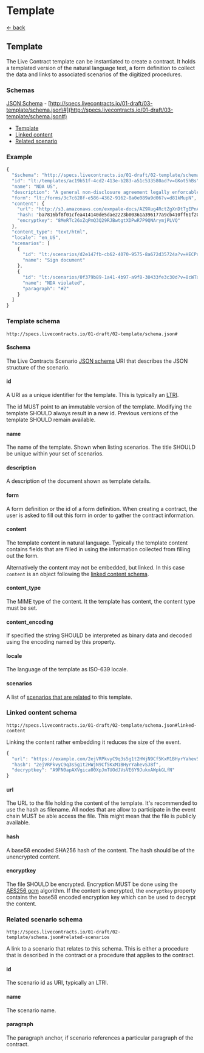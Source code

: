 # Template

[← back](../)

## Template

The Live Contract template can be instantiated to create a contract. It holds a templated version of the natural language text, a form definition to collect the data and links to associated scenarios of the digitized procedures.

### Schemas

[JSON Schema](https://github.com/legalthings/livecontracts-specs/tree/1f2cef267dfdf6fb694c3f8e878eb0af9a5cc284/03-template/schema.json) - [http://specs.livecontracts.io/01-draft/03-template/schema.json\#](http://specs.livecontracts.io/01-draft/03-template/schema.json#)

* [Template](./#template-schema)
* [Linked content](./#linked-content-schema)
* [Related scenario](./#related-scenario-schema)

### Example

```javascript
{
  "$schema": "http://specs.livecontracts.io/01-draft/02-template/schema.json#",
  "id": "lt:/templates/ac19b51f-4cd2-413e-b283-a51c533580ad?v=GKot5hBs",
  "name": "NDA US",
  "description": "A general non-disclosure agreement legally enforcable in the United States of America",
  "form": "lt:/forms/3c7c628f-e586-4362-9162-8a0e089a9d06?v=d81kMupN",
  "content": {
    "url": "http://s3.amazonaws.com/exmpale-docs/AZ9Xug4RctZgXnDtTgEPnAg2wSYCs53dsRcVXvPP8234.html",
    "hash: "ba7816bf8f01cfea414140de5dae2223b00361a396177a9cb410ff61f20015ad",
    "encryptkey": "8MeRTc26xZqPmQ3Q29RJBwtgtXDPwR7P9QNArymjPLVQ"
  },
  "content_type": "text/html",
  "locale": "en_US",
  "scenarios": [
    {
      "id": "lt:/scenarios/d2e147fb-cb62-4070-9575-8a672d35724a?v=HECPrZDs",
      "name": "Sign document"
    },
    {
      "id": "lt:/scenarios/0f379b89-1a41-4b97-a9f8-30433fe3c30d?v=8cWTaKQL",
      "name": "NDA violated",
      "paragraph": "#2"
    }
  ]
}
```

### Template schema

`http://specs.livecontracts.io/01-draft/02-template/schema.json#`

#### $schema

The Live Contracts Scenario [JSON schema](http://json-schema.org) URI that describes the JSON structure of the scenario.

#### id

A URI as a unique identifier for the template. This is typically an [LTRI](https://github.com/legalthings/livecontracts-specs/tree/1f2cef267dfdf6fb694c3f8e878eb0af9a5cc284/00-ltri/README.md).

The id MUST point to an immutable version of the template. Modifying the template SHOULD always result in a new id. Previous versions of the template SHOULD remain available.

#### name

The name of the template. Shown when listing scenarios. The title SHOULD be unique within your set of scenarios.

#### description

A description of the document shown as template details.

#### form

A form definition or the id of a form definition. When creating a contract, the user is asked to fill out this form in order to gather the contract information.

#### content

The template content in natural language. Typically the template content contains fields that are filled in using the information collected from filling out the form.

Alternatively the content may not be embedded, but linked. In this case `content` is an object following the [linked content schema](./#linked-content-schema).

#### content\_type

The MIME type of the content. It the template has content, the content type must be set.

#### content\_encoding

If specified the string SHOULD be interpreted as binary data and decoded using the encoding named by this property.

#### locale

The language of the template as ISO-639 locale.

#### scenarios

A list of [scenarios that are related](./#related-scenario-schema) to this template.

### Linked content schema

`http://specs.livecontracts.io/01-draft/02-template/schema.json#linked-content`

Linking the content rather embedding it reduces the size of the event.

```javascript
{
  "url": "https://example.com/2ejVRPkvyC9q3s5g1t2HWjN9Cf5KxM1BHyrYahevSJ8f.html",
  "hash": "2ejVRPkvyC9q3s5g1t2HWjN9Cf5KxM1BHyrYahevSJ8f",
  "decryptkey": "A9FN0apAXVgica00XpJmTUOdJVsVE6Y9JukxAWpkGLfN"
}
```

#### url

The URL to the file holding the content of the template. It's recommended to use the hash as filename. All nodes that are allow to participate in the event chain MUST be able access the file. This might mean that the file is publicly available.

#### hash

A base58 encoded SHA256 hash of the content. The hash should be of the unencrypted content.

#### encryptkey

The file SHOULD be encrypted. Encryption MUST be done using the [AES256 gcm](../cryptography.md#symmetric-encryption) algorithm. If the content is encrypted, the `encryptkey` property contains the base58 encoded encryption key which can be used to decrypt the content.

### Related scenario schema

`http://specs.livecontracts.io/01-draft/02-template/schema.json#related-scenarios`

A link to a scenario that relates to this schema. This is either a procedure that is described in the contract or a procedure that applies to the contract.

#### id

The scenario id as URI, typically an LTRI.

#### name

The scenario name.

#### paragraph

The paragraph anchor, if scenario references a particular paragraph of the contract.

